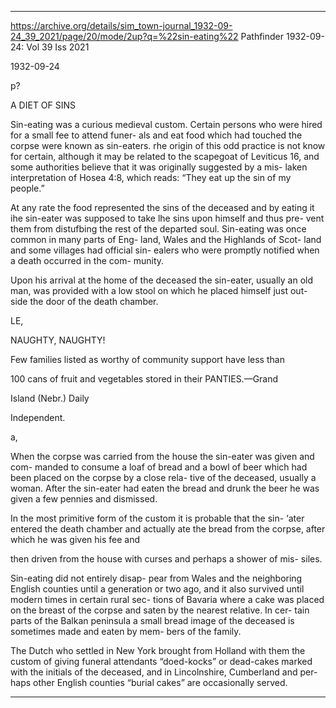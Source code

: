 
---

https://archive.org/details/sim_town-journal_1932-09-24_39_2021/page/20/mode/2up?q=%22sin-eating%22
Pathfinder  1932-09-24: Vol 39 Iss 2021

1932-09-24

p?

A DIET OF SINS 

Sin-eating was a curious medieval 
custom. Certain persons who were 
hired for a small fee to attend funer- 
als and eat food which had touched 
the corpse were known as sin-eaters. 
rhe origin of this odd practice is not 
know for certain, although it may be 
related to the scapegoat of Leviticus 
16, and some authorities believe that 
it was originally suggested by a mis- 
laken interpretation of Hosea 4:8, 
which reads: “They eat up the sin of 
my people.” 

At any rate the food represented the 
sins of the deceased and by eating it 
ihe sin-eater was supposed to take 
lhe sins upon himself and thus pre- 
vent them from distufbing the rest 
of the departed soul. Sin-eating was 
once common in many parts of Eng- 
land, Wales and the Highlands of Scot- 
land and some villages had official sin- 
ealers who were promptly notified 
when a death occurred in the com- 
munity. 

Upon his arrival at the home of the 
deceased the sin-eater, usually an old 
man, was provided with a low stool 
on which he placed himself just out- 
side the door of the death chamber. 


LE, 


NAUGHTY, NAUGHTY! 


Few families listed as worthy of 
community support have less than 


100 cans of fruit and vegetables 
stored in their PANTIES.—Grand 


Island (Nebr.) Daily 





Independent. 


a, 





When the corpse was carried from the 
house the sin-eater was given and com- 
manded to consume a loaf of bread 
and a bowl of beer which had been 
placed on the corpse by a close rela- 
tive of the deceased, usually a woman. 
After the sin-eater had eaten the bread 
and drunk the beer he was given a 
few pennies and dismissed. 

In the most primitive form of the 
custom it is probable that the sin- 
‘ater entered the death chamber and 
actually ate the bread from the corpse, 
after which he was given his fee and 


then driven from the house with 
curses and perhaps a shower of mis- 
siles. 


Sin-eating did not entirely disap- 
pear from Wales and the neighboring 
English counties until a generation 
or two ago, and it also survived until 
modern times in certain rural sec- 
tions of Bavaria where a cake was 
placed on the breast of the corpse and 
saten by the nearest relative. In cer- 
tain parts of the Balkan peninsula a 
small bread image of the deceased is 
sometimes made and eaten by mem- 
bers of the family. 

The Dutch who settled in New York 
brought from Holland with them the 
custom of giving funeral attendants 
“doed-kocks” or dead-cakes marked 
with the initials of the deceased, and 
in Lincolnshire, Cumberland and per- 
haps other English counties “burial 
cakes” are occasionally served. 


---

